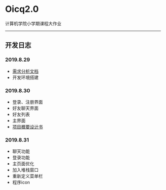 # Oicq2.0
计算机学院小学期课程大作业
--- - - - - - -- 
## 开发日志
### 2019.8.29   
- [需求分析文档](https://github.com/OvOq/Oicq2.0/blob/master/%E9%9C%80%E6%B1%82%E5%88%86%E6%9E%90%E6%96%87%E6%A1%A3.md)
- 开发环境搭建
    
### 2019.8.30
- 登录、注册界面
- 好友聊天界面
- 好友列表
- 主界面
- [项目概要设计书](https://github.com/OvOq/Oicq2.0/blob/master/%E9%A1%B9%E7%9B%AE%E6%A6%82%E8%A6%81%E8%AE%BE%E8%AE%A1%E4%B9%A6.md)

### 2019.8.31
- 聊天功能
- 登录功能
- 主页面优化
- 加入堆栈窗口
- 重新定义菜单栏
- 程序icon
